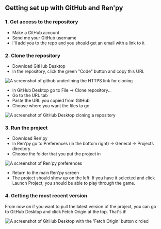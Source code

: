 ## Getting set up with GitHub and Ren'py

### 1. Get access to the repository
* Make a GitHub account
* Send me your GitHub username
* I'll add you to the repo and you should get an email with a link to it

### 2. Clone the repository
* Download GitHub Desktop
* In the repository, click the green "Code" button and copy this URL

![A screenshot of github underlining the HTTPS link for cloning](http://img4.imagetitan.com/img4/tErIlcllhoK1JVt/26/26_githubclone.png "A screenshot of github underlining the HTTPS link for cloning")
* In GitHub Desktop go to File -> Clone repository...
* Go to the URL tab
* Paste the URL you copied from GitHub
* Choose where you want the files to go

![A screenshot of GitHub Desktop cloning a repository](http://img4.imagetitan.com/img4/tErIlcllhoK1JVt/26/26_githubdesktop.png "A screenshot of GitHub Desktop cloning a repository")

### 3. Run the project
* Download Ren'py
* In Ren'py go to Preferences (in the bottom right) -> General -> Projects directory
* Choose the folder that you put the project in

![A screenshot of Ren'py preferences](http://img4.imagetitan.com/img4/tErIlcllhoK1JVt/26/26_renpy.png "A screenshot of Ren'py preferences")
* Return to the main Ren'py screen
* The project should show up on the left. If you have it selected and click Launch Project, you should be able to play through the game.

### 4. Getting the most recent version
From now on if you want to pull the latest version of the project, you can go to GitHub Desktop and click Fetch Origin at the top. That's it!

![A screenshot of GitHub Desktop with the 'Fetch Origin' button circled](http://img4.imagetitan.com/img4/tErIlcllhoK1JVt/26/26_githubdesktoppull.png "A screenshot of GitHub Desktop with the 'Fetch Origin' button circled")
